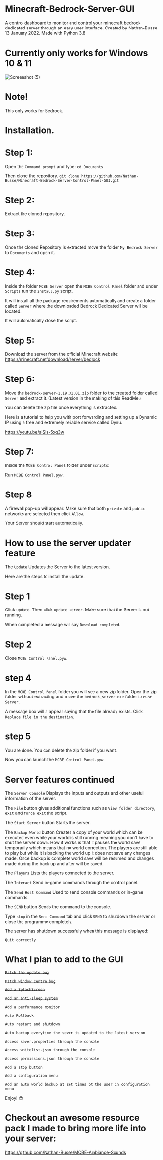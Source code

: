 # Minecraft-Bedrock-Server-GUI

A control dashboard to monitor and control your minecraft bedrock dedicated server through an easy user interface.  Created by Nathan-Busse  13 January 2022.  Made with Python 3.8

# Currently only works for Windows 10 & 11


![Screenshot (5)](https://user-images.githubusercontent.com/82398683/153929326-7b7d4485-2623-4391-a653-917027dc03e5.png)


# Note!

This only works for Bedrock.

# Installation.


# Step 1:
Open the ```Command prompt``` and type:
```cd Documents```

 Then clone the repository.
``` git clone https://github.com/Nathan-Busse/Minecraft-Bedrock-Server-Control-Panel-GUI.git ```

 # Step 2:
 
 Extract the cloned repository.
 
 # Step 3:
 
 Once the cloned Repository is extracted move the folder ```My Bedrock Server``` to ```Documents``` and open it.

# Step 4:

Inside the folder ```MCBE Server``` open the ```MCBE Control Panel``` folder and under ```Scripts``` run the ```install.py``` script.

It will install all the package requirements automatically and create a folder called ```Server``` where the downloaded Bedrock Dedicated Server will be located.

It will automatically close the script.

# Step 5:

Download the server from the official Minecraft website: https://minecraft.net/download/server/bedrock

# Step 6:

Move the ```bedrock-server-1.19.31.01.zip``` folder to the created folder called ```Server``` and extract it. (Latest version in the making of this ReadMe.)

You can delete the zip file once everything is extracted.

Here is a tutorial to help you with port forwarding and setting up a Dynamic IP using a free and extremely reliable service called Dynu.

https://youtu.be/aiSla-5xq3w

# Step 7:

Inside the ```MCBE Control Panel``` folder under ```Scripts```:

Run ```MCBE Control Panel.pyw```.

# Step 8

A firewall pop-up will appear.
Make sure that both ```private``` and ```public``` networks are selected then click ```Allow```.

Your Server should start automatically.

# How to use the server updater feature

The ```Update``` Updates the Server to the latest version. 

Here are the steps to install the update.

# Step 1

Click ```Update```. Then click ```Update Server```. Make sure that the Server is not running.

When completed a message will say ```Download completed```.

# Step 2

Close ```MCBE Control Panel.pyw```.

# step 4

In the ```MCBE Control Panel``` folder you will see a new zip folder.
Open the zip folder without extracting and move the ```bedrock_server.exe``` folder to ```MCBE Server```.

A message box will a appear saying that the file already exists.
Click ```Replace file in the destination```.

# step 5 

You are done. 
You can delete the zip folder if you want.

Now you can launch the ```MCBE Control Panel.pyw```. 


# Server features continued

The ```Server Console``` Displays the inputs and outputs and other useful information of the server. 

The ```File``` button gives additional functions such as ```View folder directory```,  ```exit``` and ```force exit``` the script.


The ```Start Server``` button Starts the server.

The ```Backup World``` button Creates a copy of your world which can be executed even while your world is still running meaning you don't have to shut the server down.
How it works is that it pauses the world save temporarily which means that no world correction. The players are still able to play but while it is backing the world up it does not save any changes made.
Once backup is complete world save will be resumed and changes made during the back up and after will be saved.

The ```Players``` Lists the players connected to the server.

The ```Interact``` Send in-game commands through the control panel.

The ```Send Host Command``` Used to send console commands or in-game commands.

The ```SEND``` button Sends the command to the console.

Type ```stop``` in the ```Send Command``` tab and click ```SEND``` to shutdown the server or close the programme completely.

The server has shutdown successfuly when this message is displayed:

```
Quit correctly

```
# What I plan to add to the GUI

~~```Patch the update bug```~~

~~```Patch window centre bug```~~

~~```Add a SplashScreen```~~

~~```Add an anti-sleep system```~~

```Add a performance monitor```

```Auto Rollback```

```Auto restart and shutdown```

```Auto backup everytime the sever is updated to the latest version```

```Access sever.properties through the console```

```Access whitelist.json through the console```

```Access permissions.json through the console```

```Add a stop button```

```Add a configuration menu```

```Add an auto world backup at set times bt the user in configuration menu```


Enjoy! 😉

# Checkout an awesome resource pack I made to bring more life into your server:

https://github.com/Nathan-Busse/MCBE-Ambiance-Sounds



